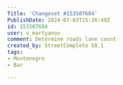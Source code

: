 ```yaml
---
Title: 'Changeset #153507604'
PublishDate: 2024-07-03T15:26:49Z
id: 153507604
user: v_martyanov
comment: Determine roads lane count
created_by: StreetComplete 58.1
tags:
- Montenegro
- Bar

---
```

